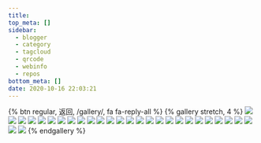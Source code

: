 ```yaml
---
title: 
top_meta: []
sidebar:
  - blogger
  - category
  - tagcloud
  - qrcode
  - webinfo
  - repos
bottom_meta: []
date: 2020-10-16 22:03:21
---
```

{% btn regular, 返回, /gallery/, fa fa-reply-all %}
{% gallery stretch, 4 %}
![](https://7.dusays.com/2020/10/16/367891e25d698.jpg)
![](https://7.dusays.com/2020/10/16/dd88e164a93d3.jpg)
![](https://7.dusays.com/2020/10/16/5fb6409788c1a.jpg)
![](https://7.dusays.com/2020/10/16/5225dd629758e.jpg)
![](https://7.dusays.com/2020/10/16/efe0a51c15948.jpg)
![](https://7.dusays.com/2020/10/16/0f2d637acf471.jpg)
![](https://7.dusays.com/2020/10/16/cfffda2331024.jpg)
![](https://7.dusays.com/2020/10/16/d4edb6d17263b.jpg)
![](https://7.dusays.com/2020/10/16/8a13b8933b421.jpg)
![](https://7.dusays.com/2020/10/16/67c0aef5f91dc.jpg)
![](https://7.dusays.com/2020/10/16/89580723dfea3.jpg)
![](https://7.dusays.com/2020/10/16/5ffa5deb90d97.jpg)
![](https://7.dusays.com/2020/10/16/d76ca4d5effb9.jpg)
![](https://7.dusays.com/2020/10/16/07344c29a0d05.jpg)
![](https://7.dusays.com/2020/10/16/32fb4c62ebd07.jpg)
![](https://7.dusays.com/2020/10/16/fac0b4ec75b3d.jpg)
![](https://7.dusays.com/2020/10/16/3f9ba1e867f03.jpg)
![](https://7.dusays.com/2020/10/16/79a6a730f2334.jpg)
![](https://7.dusays.com/2020/10/16/407fc992929a3.jpg)
![](https://7.dusays.com/2020/10/16/5e17ee0931475.jpg)
![](https://7.dusays.com/2020/10/16/70f46113848ca.jpg)
![](https://7.dusays.com/2020/10/16/5b9000c2fcaef.jpg)
![](https://7.dusays.com/2020/10/16/b7441360c40a1.jpg)
![](https://7.dusays.com/2020/10/16/7bc0b166c53f1.jpg)
![](https://7.dusays.com/2020/10/16/a8385d67d5ca6.jpg)
![](https://7.dusays.com/2020/10/16/ecf106362a398.jpg)
![](https://7.dusays.com/2020/10/16/20006eaed4aa7.jpg)
![](https://7.dusays.com/2020/10/16/22de9ad3082ab.jpg)
{% endgallery %}
